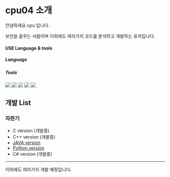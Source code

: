 # cpu04 소개
안녕하세요 cpu 입니다.

보안을 꿈꾸는 사람이며 이외에도 여러가지 코드를 분석하고 개발하는 유저입니다.

#### USE Language & tools
##### Language

##### Tools
<img src="https://img.shields.io/badge/Visual Studio-5C2D91?style=flat-square&logo=Visual Studio&logoColor=white"/> <img src="https://img.shields.io/badge/Visual Studio Code-007ACC?style=flat-square&logo=Visual Studio Code&logoColor=white"/> <img src="https://img.shields.io/badge/Eclipse IDE-2C2255?style=flat-square&logo=Eclipse IDE&logoColor=white"/> <img src="https://img.shields.io/badge/Android Studio-3DDC84?style=flat-square&logo=Android Studio&logoColor=white"/> <img src="https://img.shields.io/badge/VMware-607078?style=flat-square&logo=VMware&logoColor=white"/> 
## 개발 List
### 자판기
* C version (개발중)
* C++ version (개발중)
* [JAVA version](https://github.com/cpu04/Vending_machine_java.ver)
* [Python version](https://github.com/cpu04/Vending_machine_python.ver)
* C# version (개발중)

***
이외에도 여러가지 개발 예정입니다.
